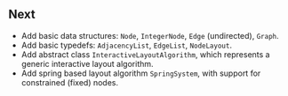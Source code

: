 ## Next

* Add basic data structures: `Node`, `IntegerNode`, `Edge` (undirected), `Graph`.
* Add basic typedefs: `AdjacencyList`, `EdgeList`, `NodeLayout`.
* Add abstract class `InteractiveLayoutAlgorithm`, which represents a generic interactive layout algorithm.
* Add spring based layout algorithm `SpringSystem`, with support for constrained (fixed) nodes.
